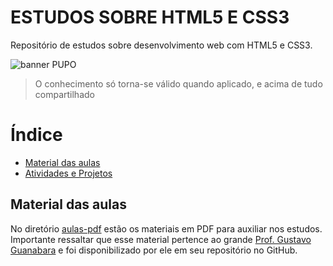 # ESTUDOS SOBRE HTML5 E CSS3
 Repositório de estudos sobre desenvolvimento web com HTML5 e CSS3.

 ![banner PUPO](https://pulpo-site-3tduojw3tlwg6yqrnax.netdna-ssl.com/wp-content/uploads/2018/02/boxworks-2016-box-and-ibm-team-up-on-workflow-automation-wit_x1eh.640-640x321.jpg)

> O conhecimento só torna-se válido quando aplicado, e acima de tudo compartilhado 

# Índice

- [Material das aulas](https://github.com/beatrizflorenccio/Studies-html-css/tree/master/aulas-pdf)
- [Atividades e Projetos](https://github.com/beatrizflorenccio/Studies-html-css/tree/master/html-css)


## Material das aulas

No diretório [aulas-pdf](https://github.com/beatrizflorenccio/Studies-html-css/tree/master/aulas-pdf) estão os materiais em PDF para auxiliar nos estudos. Importante ressaltar que esse material pertence ao grande [Prof. Gustavo Guanabara]() e foi disponibilizado por ele em seu repositório no GitHub.